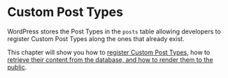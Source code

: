 # Custom Post Types

WordPress stores the Post Types in the `posts` table allowing developers to register Custom Post Types along the ones that already exist.

This chapter will show you how to [register Custom Post Types](https://developer.wordpress.org/plugins/post-types/registering-custom-post-types/), how to [retrieve their content from the database, and how to render them to the public](https://developer.wordpress.org/plugins/post-types/working-with-custom-post-types/).